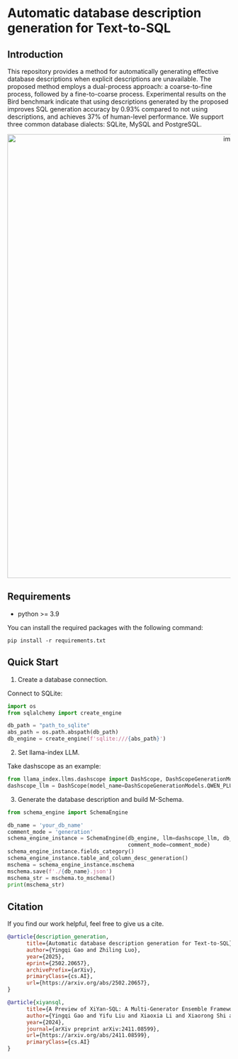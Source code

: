 # Automatic database description generation for Text-to-SQL

## Introduction
This repository provides a method for automatically generating effective database descriptions when explicit descriptions are unavailable. The proposed method employs a dual-process approach: a coarse-to-fine process, followed by a fine-to-coarse process. Experimental results on the Bird benchmark indicate that using descriptions generated by the proposed improves SQL generation accuracy by 0.93% compared to not using descriptions, and achieves 37% of human-level performance. 
We support three common database dialects: SQLite, MySQL and PostgreSQL.

<p align="center">
  <img src="https://github.com/XGenerationLab/XiYan-DBDescGen/blob/main/description_generation.png" alt="image" width="1000"/>
</p>

## Requirements
+ python >= 3.9

You can install the required packages with the following command:
```shell
pip install -r requirements.txt
```

## Quick Start

1. Create a database connection.

Connect to SQLite:
```python
import os
from sqlalchemy import create_engine

db_path = "path_to_sqlite"
abs_path = os.path.abspath(db_path)
db_engine = create_engine(f'sqlite:///{abs_path}')
```

2. Set llama-index LLM.

Take dashscope as an example:
```python
from llama_index.llms.dashscope import DashScope, DashScopeGenerationModels
dashscope_llm = DashScope(model_name=DashScopeGenerationModels.QWEN_PLUS, api_key='YOUR API KEY HERE.')
```

3. Generate the database description and build M-Schema.
```python
from schema_engine import SchemaEngine

db_name = 'your_db_name'
comment_mode = 'generation'
schema_engine_instance = SchemaEngine(db_engine, llm=dashscope_llm, db_name=db_name,
                                      comment_mode=comment_mode)
schema_engine_instance.fields_category()
schema_engine_instance.table_and_column_desc_generation()
mschema = schema_engine_instance.mschema
mschema.save(f'./{db_name}.json')
mschema_str = mschema.to_mschema()
print(mschema_str)
```

## Citation
If you find our work helpful, feel free to give us a cite.

```bibtex
@article{description_generation,
      title={Automatic database description generation for Text-to-SQL}, 
      author={Yingqi Gao and Zhiling Luo},
      year={2025},
      eprint={2502.20657},
      archivePrefix={arXiv},
      primaryClass={cs.AI},
      url={https://arxiv.org/abs/2502.20657}, 
}

@article{xiyansql,
      title={A Preview of XiYan-SQL: A Multi-Generator Ensemble Framework for Text-to-SQL}, 
      author={Yingqi Gao and Yifu Liu and Xiaoxia Li and Xiaorong Shi and Yin Zhu and Yiming Wang and Shiqi Li and Wei Li and Yuntao Hong and Zhiling Luo and Jinyang Gao and Liyu Mou and Yu Li},
      year={2024},
      journal={arXiv preprint arXiv:2411.08599},
      url={https://arxiv.org/abs/2411.08599},
      primaryClass={cs.AI}
}
```
